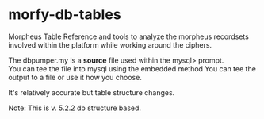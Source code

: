 # morfy-db-tables
Morpheus Table Reference and tools to analyze the morpheus recordsets involved within the platform while working around the ciphers.

The dbpumper.my is a **source** file used within the mysql> prompt.   
You can tee the file into mysql using the embedded method 
You can tee the output to a file or use it how you choose.  

It's relatively accurate but table structure changes. 

Note:  This is v. 5.2.2 db structure based. 
